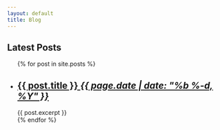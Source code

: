 ```yaml
---
layout: default
title: Blog
---
```

<h2>Latest Posts</h2>

<ul>
  {% for post in site.posts %}
    <li>
      <h2><a href="{{ post.url }}">{{ post.title }} <i>{{ page.date | date: "%b %-d, %Y" }}</i></a></h2>
      {{ post.excerpt }}
    </li>
  {% endfor %}
</ul>